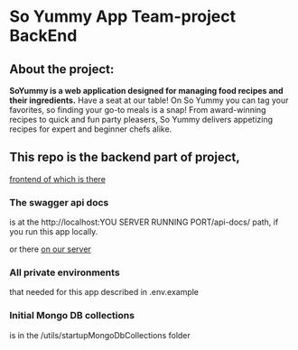 # So Yummy App Team-project BackEnd

## About the project:

**SoYummy is a web application designed for managing food recipes and their ingredients.**
Have a seat at our table! On So Yummy you can tag your favorites, so finding your go-to meals is a snap! From award-winning recipes to quick and fun party pleasers, So Yummy delivers appetizing recipes for expert and beginner chefs alike.

## This repo is the backend part of project,
[frontend of which is there](https://github.com/jrudenko/project-team-4-react-node.js)

### The swagger api docs 
is at the ht<span>tp://<span>localhost:YOU SERVER RUNNING PORT/api-docs/ path, if you run this app locally.

or there [on our server](https://yummy-rest-api.yurgo.fun/api-docs/)

### All private environments
that needed for this app described in .env.example

### Initial Mongo DB collections
is in the /utils/startupMongoDbСollections folder
